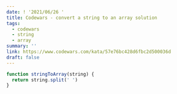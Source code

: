 ```yaml
---
date: ! '2021/06/26 '
title: Codewars - convert a string to an array solution
tags:
  - codewars
  - string
  - array
summary: ''
link: https://www.codewars.com/kata/57e76bc428d6fbc2d500036d
draft: false
---
```


```js
function stringToArray(string) {
  return string.split(' ')
}
```
